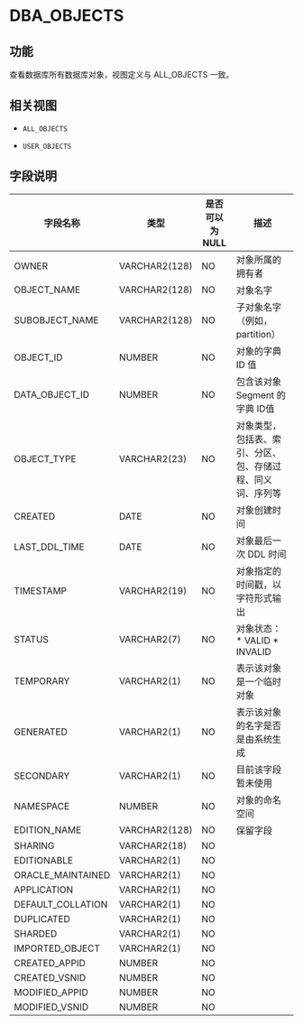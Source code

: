 DBA_OBJECTS 
================================



功能 
-----------

查看数据库所有数据库对象，视图定义与 ALL_OBJECTS 一致。

相关视图 
-------------

* `ALL_OBJECTS`

  

* `USER_OBJECTS`

  




字段说明 
-------------



|       字段名称        |      类型       | 是否可以为 NULL |                                                               描述                                                                |
|-------------------|---------------|------------|---------------------------------------------------------------------------------------------------------------------------------|
| OWNER             | VARCHAR2(128) | NO         | 对象所属的拥有者                                                                                                                        |
| OBJECT_NAME       | VARCHAR2(128) | NO         | 对象名字                                                                                                                            |
| SUBOBJECT_NAME    | VARCHAR2(128) | NO         | 子对象名字（例如，partition）                                                                                                             |
| OBJECT_ID         | NUMBER        | NO         | 对象的字典 ID 值                                                                                                                      |
| DATA_OBJECT_ID    | NUMBER        | NO         | 包含该对象 Segment 的字典 ID值                                                                                                           |
| OBJECT_TYPE       | VARCHAR2(23)  | NO         | 对象类型，包括表、索引、分区、包、存储过程、同义词、序列等                                                                                                   |
| CREATED           | DATE          | NO         | 对象创建时间                                                                                                                          |
| LAST_DDL_TIME     | DATE          | NO         | 对象最后一次 DDL 时间                                                                                                                   |
| TIMESTAMP         | VARCHAR2(19)  | NO         | 对象指定的时间戳，以字符形式输出                                                                                                                |
| STATUS            | VARCHAR2(7)   | NO         | 对象状态： * VALID   * INVALID    |
| TEMPORARY         | VARCHAR2(1)   | NO         | 表示该对象是一个临时对象                                                                                                                    |
| GENERATED         | VARCHAR2(1)   | NO         | 表示该对象的名字是否是由系统生成                                                                                                                |
| SECONDARY         | VARCHAR2(1)   | NO         | 目前该字段暂未使用                                                                                                                       |
| NAMESPACE         | NUMBER        | NO         | 对象的命名空间                                                                                                                         |
| EDITION_NAME      | VARCHAR2(128) | NO         | 保留字段                                                                                                                            |
| SHARING           | VARCHAR2(18)  | NO         |                                                                                                                                 |
| EDITIONABLE       | VARCHAR2(1)   | NO         |                                                                                                                                 |
| ORACLE_MAINTAINED | VARCHAR2(1)   | NO         |                                                                                                                                 |
| APPLICATION       | VARCHAR2(1)   | NO         |                                                                                                                                 |
| DEFAULT_COLLATION | VARCHAR2(1)   | NO         |                                                                                                                                 |
| DUPLICATED        | VARCHAR2(1)   | NO         |                                                                                                                                 |
| SHARDED           | VARCHAR2(1)   | NO         |                                                                                                                                 |
| IMPORTED_OBJECT   | VARCHAR2(1)   | NO         |                                                                                                                                 |
| CREATED_APPID     | NUMBER        | NO         |                                                                                                                                 |
| CREATED_VSNID     | NUMBER        | NO         |                                                                                                                                 |
| MODIFIED_APPID    | NUMBER        | NO         |                                                                                                                                 |
| MODIFIED_VSNID    | NUMBER        | NO         |                                                                                                                                 |


